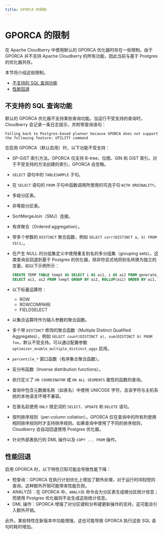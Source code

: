 ```yaml
---
title: GPORCA 的限制
---
```


# GPORCA 的限制

在 Apache Cloudberry 中使用默认的 GPORCA 优化器时存在一些限制。由于 GPORCA 并不支持 Apache Cloudberry 的所有功能，因此当前与基于 Postgres 的优化器共存。

本节将介绍这些限制。

- [不支持的 SQL 查询功能](#不支持的-sql-查询功能)
- [性能回退](#性能回退)

## 不支持的 SQL 查询功能

默认的 GPORCA 优化器不支持某些查询功能。当运行不受支持的查询时，Cloudberry 会记录一条日志提示，并附带查询语句：

```
Falling back to Postgres-based planner because GPORCA does not support the following feature: UTILITY command
```

在启用 GPORCA（默认启用）时，以下功能不受支持：

- SP-GiST 索引方法。GPORCA 仅支持 B-tree、位图、GIN 和 GiST 索引。对于不受支持的方法创建的索引，GPORCA 会忽略。
- `SELECT` 语句中的 `TABLESAMPLE` 子句。
- 在 `SELECT` 语句的 `FROM` 子句中函数调用所使用的可选子句 `WITH ORDINALITY`。
- 多级分区表。
- 非等距分区表。
- SortMergeJoin（SMJ）连接。
- 有序聚合（Ordered aggregation）。
- 带多个参数的 `DISTINCT` 聚合函数，例如 `SELECT corr(DISTINCT a, b) FROM tbl1;`。
- 在产生 NULL 的分组集定义中使用重复别名的多分组集（grouping sets）。这类查询会回退到基于 Postgres 的优化器，除非你显式地将别名转换为独立的变量，如以下示例所示：

    ```sql
    CREATE TEMP TABLE tempt AS SELECT i AS ai1, i AS ai2 FROM generate_series(1, 3)i;
    SELECT ai1, ai2 FROM tempt GROUP BY ai2, ROLLUP(ai1) ORDER BY ai1, ai2;
    ```

- 以下标量运算符：
    - ROW
    - ROWCOMPARE
    - FIELDSELECT
- 以集合运算符作为输入参数的聚合函数。
- 多个带 `DISTINCT` 修饰的聚合函数（Multiple Distinct Qualified Aggregates），例如 `SELECT count(DISTINCT a), sum(DISTINCT b) FROM foo`，默认不受支持。可以通过配置参数 `optimizer_enable_multiple_distinct_aggs` 启用。
- `percentile_*` 窗口函数（有序集合聚合函数）。
- 反分布函数（Inverse distribution functions）。
- 执行定义了 `ON COORDINATOR` 或 `ON ALL SEGMENTS` 属性的函数的查询。
- 查询中包含元数据名称（如表名）中使用 UNICODE 字符，且该字符与主机系统的本地语言环境不兼容。
- 在表名前使用 `ONLY` 限定词的 `SELECT`、`UPDATE` 和 `DELETE` 语句。
- 按列排序规则（per-column collation）。GPORCA 仅在查询中的所有列使用相同排序规则时才支持排序规则。如果查询中使用了不同的排序规则，Cloudberry 会自动回退使用 Postgres 优化器。
- 针对外部表执行的 DML 操作以及 `COPY ... FROM` 操作。

## 性能回退

启用 GPORCA 时，以下特性已知可能会导致性能下降：

- 短查询：GPORCA 在执行计划优化上增加了额外处理，对于运行时间较短的查询，这种额外开销可能带来性能负担。
- ANALYZE：在 GPORCA 中，`ANALYZE` 命令会为分区表生成根分区统计信息；而使用 Postgres 优化器则不会生成这些统计信息。
- DML 操作：GPORCA 增强了对分区键和分布键更新操作的支持，这可能会引入额外开销。

此外，某些特性在新版本中功能增强，这也可能导致 GPORCA 执行这些 SQL 语句时耗时增加。
